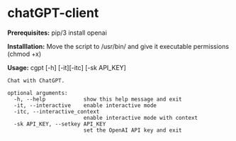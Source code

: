# chatGPT-client

**Prerequisites:** pip/3 install openai

**Installlation:** Move the script to /usr/bin/ and give it executable permissions (chmod +x)

**Usage:** cgpt [-h] [-it][-itc] [-sk API_KEY]
```
Chat with ChatGPT.

optional arguments:
  -h, --help            show this help message and exit
  -it, --interactive    enable interactive mode
  -itc, --interactive_context
                        enable interactive mode with context
  -sk API_KEY, --setkey API_KEY
                        set the OpenAI API key and exit
```
